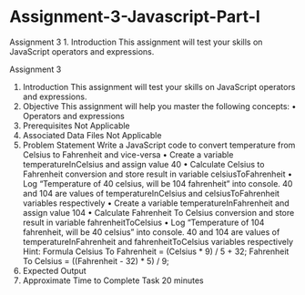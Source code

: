 # Assignment-3-Javascript-Part-I
Assignment 3 1. Introduction This assignment will test your skills on JavaScript operators and expressions.

Assignment 3
1. Introduction
This assignment will test your skills on JavaScript operators and expressions.
2. Objective
This assignment will help you master the following concepts:
• Operators and expressions
3. Prerequisites
Not Applicable
4. Associated Data Files
Not Applicable
5. Problem Statement
Write a JavaScript code to convert temperature from Celsius to Fahrenheit and vice-versa
• Create a variable temperatureInCelsius and assign value 40
• Calculate Celsius to Fahrenheit conversion and store result in variable celsiusToFahrenheit
• Log “Temperature of 40 celsius, will be 104 fahrenheit” into console. 40 and 104 are values of temperatureInCelsius and celsiusToFahrenheit variables respectively
• Create a variable temperatureInFahrenheit and assign value 104
• Calculate Fahrenheit To Celsius conversion and store result in variable fahrenheitToCelsius
• Log “Temperature of 104 fahrenheit, will be 40 celsius” into console. 40 and 104 are values of temperatureInFahrenheit and fahrenheitToCelsius variables respectively
Hint: Formula
Celsius To Fahrenheit = (Celsius * 9) / 5 + 32;
Fahrenheit To Celsius = ((Fahrenheit - 32) * 5) / 9;
6. Expected Output
7. Approximate Time to Complete Task
20 minutes

